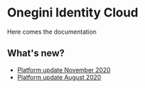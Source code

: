 # Onegini Identity Cloud

Here comes the documentation

## What's new?

* [Platform update November 2020](https://blog.onegini.com/onegini-identity-cloud-platform-update-november-2020)
* [Platform update August 2020](https://blog.onegini.com/onegini-identity-cloud-platform-update-august-2020)
